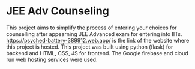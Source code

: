 # JEE Adv Counseling
This project aims to simplify the process of entering your choices for counselling after appearning JEE Advanced exam for entering into IITs. https://psyched-battery-389912.web.app/ is the link of the  website where this project is hosted.
This project was built using python (flask) for backend and HTML, CSS, JS for frontend. The Google firebase and cloud run web hosting services were used.
